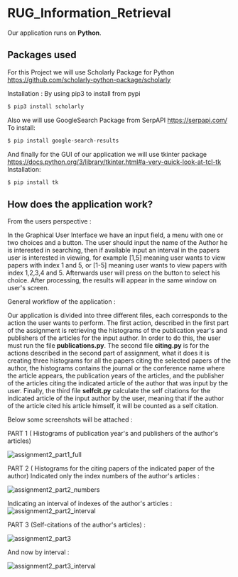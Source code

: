 # RUG_Information_Retrieval

Our application runs on **Python**.

## Packages used

For this Project we will use Scholarly Package for Python
https://github.com/scholarly-python-package/scholarly

Installation :
By using pip3 to install from pypi
```bash
$ pip3 install scholarly
```

Also we will use GoogleSearch Package from SerpAPI https://serpapi.com/
To install:
```bash
$ pip install google-search-results
```

And finally for the GUI of our application we will use tkinter package https://docs.python.org/3/library/tkinter.html#a-very-quick-look-at-tcl-tk
Installation:
```bash
$ pip install tk
```

## How does the application work?

From the users perspective : 

In the Graphical User Interface we have an input field, a menu with one or two choices and a button.
The user should input the name of the Author he is interested in searching, then if available input an interval in the papers user is interested in viewing, for example [1,5] meaning user wants to view papers with index 1 and 5, or [1-5] meaning user wants to view papers with index 1,2,3,4 and 5. Afterwards user will press on the button to select his choice. After processing, the results will appear in the same window on user's screen. 

General workflow of the application :

Our application is divided into three different files, each corresponds to the action the user wants to perform. The first action, described in the first part of the assignment is retrieving the histograms of the publication year's and publishers of the articles for the input author. In order to do this, the user must run the file **publications.py**. The second file **citing.py** is for the actions described in the second part of assignment, what it does it is creating three histograms for all the papers citing the selected papers of the author, the histograms contains the journal or the conference name where the article appears, the publication years of the articles, and the publisher of the articles citing the indicated article of the author that was input by the user. Finally, the third file **selfcit.py** calculate the self citations for the indicated article of the input author by the user, meaning that if the author of the article cited his article himself, it will be counted as a self citation.

Below some screenshots will be attached :




PART 1 ( Histograms of publication year's and publishers of the author's articles)

![assignment2_part1_full](https://user-images.githubusercontent.com/61204251/135566581-2ad9aa26-316c-4616-ab2a-ccfb308b81f9.PNG)


PART 2 ( Histograms for the citing papers of the indicated paper of the author)
Indicated only the index numbers of the author's articles :

![assignment2_part2_numbers](https://user-images.githubusercontent.com/61204251/135566656-bd6b1001-6461-4257-aeb2-07c45092b57c.PNG)

Indicating an interval of indexes of the author's articles :
![assignment2_part2_interval](https://user-images.githubusercontent.com/61204251/135566687-0a855cc0-a3ce-4139-bf5e-6614a730fd2e.PNG)

PART 3 (Self-citations of the author's articles) :

![assignment2_part3](https://user-images.githubusercontent.com/61204251/135566718-c673cf35-1e91-4f4b-9fb5-83cafc005730.PNG)

And now by interval :

![assignment2_part3_interval](https://user-images.githubusercontent.com/61204251/135566732-053f2ab7-c8e4-40f8-a250-ae454c2b5c04.PNG)


